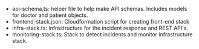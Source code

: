- api-schema.ts: helper file to help make API schemas. Includes models for doctor and patient objects.
- frontend-stack.json: Cloudformation script for creating front-end stack
- infra-stack.ts: Infrastructure for the incident response and REST API's.
- monitoring-stack.ts: Stack to detect incidents and monitor infrastructure stack.
